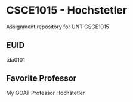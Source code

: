 # CSCE1015 - Hochstetler
Assignment repository for UNT CSCE1015
## EUID
tda0101
## Favorite Professor
My GOAT Professor Hochstetler
